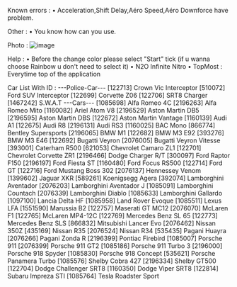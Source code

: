 Known errors :
• Acceleration,Shift Delay,Aéro Speed,Aéro Downforce have problem.

Other :
• You know how can you use.

Photo :
![image](https://github.com/user-attachments/assets/8c982044-fbd9-4748-8707-183c3f102721)


Help :
• Before the change color please select "Start" tick (if u wanna choose Rainbow u don't need to select it)
• N2O Infinite Nitro
• TopMost : Everytime top of the application

Car List With ID :
---Police-Car---
[122713] Crown Vic Interceptor
[510072] Ford SUV Interceptor
[122699] Corvette Z06
[122706] SRT8 Charger
[1467242] S.W.A.T
---Cars---
[1085698] Alfa Romeo 4C
[2196263] Alfa Romeo Mito
[1160082] Ariel Atom V8
[2196529] Aston Martin DB5
[2196595] Aston Martin DBS
[122672] Aston Martin Vantage
[1160139] Audi A1
[122675] Audi R8
[2196131] Audi RS3
[1160025] BAC Mono
[866774] Bentley Supersports
[2196065] BMW M1
[122682] BMW M3 E92
[393276] BMW M3 E46
[122692] Bugatti Veyron
[2076005] Bugatti Veyron Vitesse
[393001] Caterham R500
[621053] Chevrolet Camaro ZL1
[122701] Chevrolet Corvette ZR1
[2196466] Dodge Charger R/T
[300097] Ford Raptor F150
[2196197] Ford Fiesta ST
[1160480] Ford Focus RS500
[122714] Ford GT
[122716] Ford Mustang Boss 302
[2076137] Hennessey Venom
[1399602] Jaguar XKR
[589261] Koenigsegg Agera
[392074] Lamborghini Aventador
[2076203] Lamborghini Aventador J
[1085091] Lamborghini Countach
[2076339] Lamborghini Diablo
[1085633] Lamborghini Gallardo
[1097100] Lancia Delta HF
[1085958] Land Rover Evoque
[1085511] Lexus LFA
[1551590] Marussia B2
[122757] Maserati GT MC12
[2076070] McLaren F1
[122765] McLaren MP4-12C
[122769] Mercedes Benz SL 65
[122773] Mercedes Benz SLS
[866832] Mitsubishi Lancer Evo
[2076462] Nissan 350Z
[435169] Nissan R35
[2076524] Nissan R34
[535435] Pagani Huayra
[2076266] Pagani Zonda R
[2196399] Pontiac Firebird
[1085007] Porsche 911
[2076399] Porsche 911 GT2
[1085186] Porsche 911 Turbo 3
[2196000] Porsche 918 Spyder
[1085830] Porsche 918 Concept
[535621] Porsche Panamera Turbo
[1085576] Shelby Cobra 427
[2196334] Shelby GT500
[122704] Dodge Challenger SRT8
[1160350] Dodge Viper SRT8
[122814] Subaru Impreza STI
[1085764] Tesla Roadster Sport
